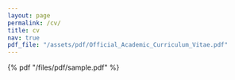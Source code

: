 ```yaml
---
layout: page
permalink: /cv/
title: cv
nav: true
pdf_file: "/assets/pdf/Official_Academic_Curriculum_Vitae.pdf"
---
```


 {% pdf "/files/pdf/sample.pdf" %}

